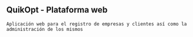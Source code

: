 ﻿## QuikOpt - Plataforma web 
    Aplicación web para el registro de empresas y clientes así como la administración de los mismos